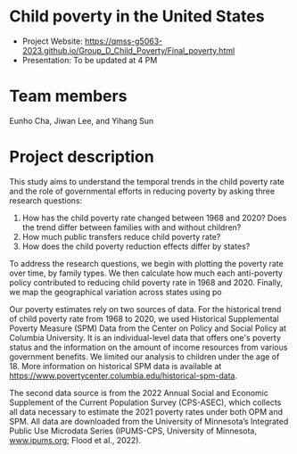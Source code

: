 # Child poverty in the United States
* Project Website: https://qmss-g5063-2023.github.io/Group_D_Child_Poverty/Final_poverty.html
* Presentation: To be updated at 4 PM 

# Team members
Eunho Cha, Jiwan Lee, and Yihang Sun

# Project description
This study aims to understand the temporal trends in the child poverty rate and the role of governmental efforts in reducing poverty by asking three research questions:
1. How has the child poverty rate changed between 1968 and 2020? Does the trend differ between families with and without children?
2. How much public transfers reduce child poverty rate?
3. How does the child poverty reduction effects differ by states?

To address the research questions, we begin with plotting the poverty rate over time, by family types. We then calculate how much each anti-poverty policy contributed to reducing child poverty rate in 1968 and 2020. Finally, we map the geographical variation across states using po

Our poverty estimates rely on two sources of data. For the historical trend of child poverty rate from 1968 to 2020, we used Historical Supplemental Poverty Measure (SPM) Data from the Center on Policy and Social Policy at Columbia University. It is an individual-level data that offers one's poverty status and the information on the amount of income resources from various government benefits. We limited our analysis to children under the age of 18. More information on historical SPM data is available at https://www.povertycenter.columbia.edu/historical-spm-data. 

The second data source is from the 2022 Annual Social and Economic Supplement of the Current Population Survey (CPS-ASEC), which collects all data necessary to estimate the 2021 poverty rates under both OPM and SPM. All data are downloaded from the University of Minnesota’s Integrated Public Use Microdata Series (IPUMS-CPS, University of Minnesota, www.ipums.org; Flood et al., 2022). 

